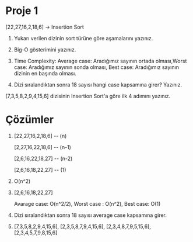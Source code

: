 # Proje 1

[22,27,16,2,18,6] -> Insertion Sort

1) Yukarı verilen dizinin sort türüne göre aşamalarını yazınız.

2) Big-O gösterimini yazınız.

3) Time Complexity: Average case: Aradığımız sayının ortada olması,Worst case: Aradığımız sayının sonda olması, Best case: Aradığımız sayının dizinin en başında olması.

4) Dizi sıralandıktan sonra 18 sayısı hangi case kapsamına girer? Yazınız.

[7,3,5,8,2,9,4,15,6] dizisinin Insertion Sort'a göre ilk 4 adımını yazınız.


# Çözümler

1)  [22,27,16,2,18,6] -- (n)

    [2,27,16,22,18,6] -- (n-1)

    [2,6,16,22,18,27] -- (n-2)

    [2,6,16,18,22,27] -- (1)

2) O(n^2)

3) [2,6,16,18,22,27]
   
   Avarage case: O(n^2/2),
   Worst case : O(n^2),
   Best case: O(1)

4) Dizi sıralandıktan sonra 18 sayısı average case kapsamına girer.

5) [7,3,5,8,2,9,4,15,6], [2,3,5,8,7,9,4,15,6], [2,3,4,8,7,9,5,15,6], [2,3,4,5,7,9,8,15,6] 
